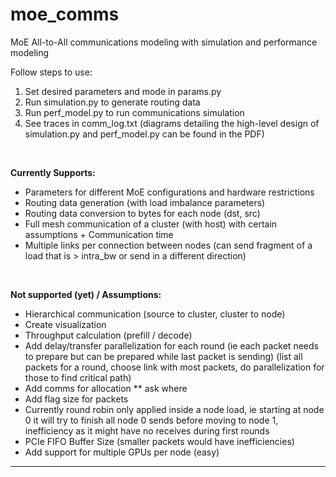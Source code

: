 # moe_comms
MoE All-to-All communications modeling with simulation and performance modeling <br>

Follow steps to use: <br>

1. Set desired parameters and mode in params.py
2. Run simulation.py to generate routing data
3. Run perf_model.py to run communications simulation
4. See traces in comm_log.txt (diagrams detailing the high-level design of simulation.py and perf_model.py can be found in the PDF)
<br>

**Currently Supports:**
<br>
- Parameters for different MoE configurations and hardware restrictions
- Routing data generation (with load imbalance parameters)
- Routing data conversion to bytes for each node (dst, src)
- Full mesh communication of a cluster (with host) with certain assumptions + Communication time
- Multiple links per connection between nodes (can send fragment of a load that is > intra_bw or send in a different direction)
<br>

**Not supported (yet) / Assumptions:** <br>
- Hierarchical communication (source to cluster, cluster to node)
- Create visualization
- Throughput calculation (prefill / decode)
- Add delay/transfer parallelization for each round (ie each packet needs to prepare but can be prepared while last packet is sending) (list all packets for a round, choose link with most packets, do parallelization for those to find critical path)
- Add comms for allocation ** ask where
- Add flag size for packets
- Currently round robin only applied inside a node load, ie starting at node 0 it will try to finish all node 0 sends before moving to node 1, inefficiency as it might have no receives during first rounds
- PCIe FIFO Buffer Size (smaller packets would have inefficiencies)
- Add support for multiple GPUs per node (easy)
-----------------------------------------